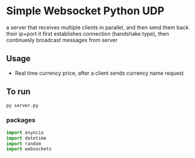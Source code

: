 # Simple Websocket Python UDP
a server that receives multiple clients in parallel, and then send them back their ip+port 
it first establishes connection (handshake type), then continuesly broadcast messages from server

## Usage
- Real time currency price, after a client sends currency name request


## To run
```
py server.py
```

### packages
```python
import asyncio
import datetime
import random
import websockets
```